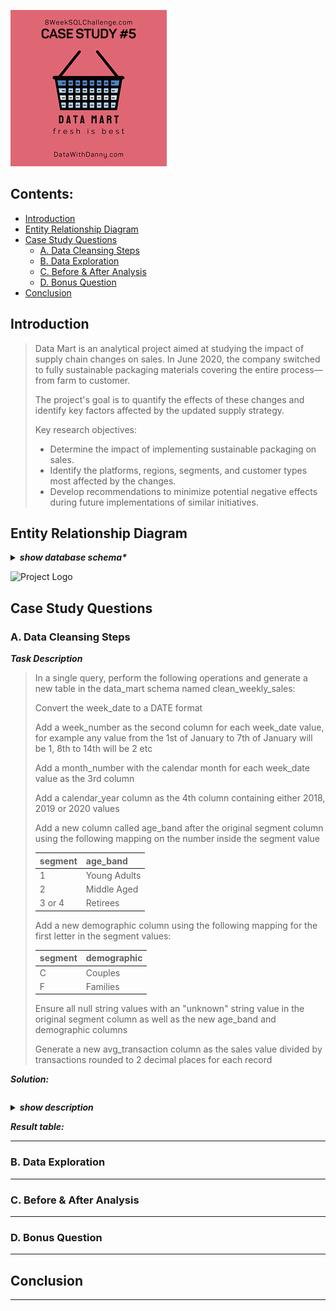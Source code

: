 ![Project Logo](../images/case5_logo.png)

## Contents:
- [Introduction](#introduction)
- [Entity Relationship Diagram](#entity-relationship-diagram)
- [Case Study Questions](#case-study-questions)
  - [A. Data Cleansing Steps](#a-data-cleansing-steps)
  - [B. Data Exploration](#b-data-exploration)
  - [C. Before & After Analysis](#c-before--after-analysis)
  - [D. Bonus Question](#d-bonus-question)
- [Conclusion](#conclusion)

## Introduction
>Data Mart is an analytical project aimed at studying the impact of supply chain changes on sales. In June 2020, the company switched to fully sustainable packaging materials covering the entire process—from farm to customer.
>
>The project's goal is to quantify the effects of these changes and identify key factors affected by the updated supply strategy.
>
>Key research objectives:
>
>- Determine the impact of implementing sustainable packaging on sales.
>- Identify the platforms, regions, segments, and customer types most affected by the changes.
>- Develop recommendations to minimize potential negative effects during future implementations of similar initiatives.

## Entity Relationship Diagram

<details>
  <summary><em><strong>show database schema*</strong></em></summary>

```SQL
CREATE SCHEMA data_mart;
SET search_path = data_mart;


DROP TABLE IF EXISTS data_mart.weekly_sales;
CREATE TABLE data_mart.weekly_sales (
  "week_date" VARCHAR(7),
  "region" VARCHAR(13),
  "platform" VARCHAR(7),
  "segment" VARCHAR(4),
  "customer_type" VARCHAR(8),
  "transactions" INTEGER,
  "sales" INTEGER
);

INSERT INTO data_mart.weekly_sales
  ("week_date", "region", "platform", "segment", "customer_type", "transactions", "sales")
VALUES
  ('31/8/20', 'ASIA', 'Retail', 'C3', 'New', '120631', '3656163'),
  ('31/8/20', 'ASIA', 'Retail', 'F1', 'New', '31574', '996575'),
  ('31/8/20', 'USA', 'Retail', 'null', 'Guest', '529151', '16509610'),
  ('31/8/20', 'EUROPE', 'Retail', 'C1', 'New', '4517', '141942'),
  ('31/8/20', 'AFRICA', 'Retail', 'C2', 'New', '58046', '1758388'),
  ('31/8/20', 'CANADA', 'Shopify', 'F2', 'Existing', '1336', '243878'),
  ('31/8/20', 'AFRICA', 'Shopify', 'F3', 'Existing', '2514', '519502'),
  ('31/8/20', 'ASIA', 'Shopify', 'F1', 'Existing', '2158', '371417'),
  ('31/8/20', 'AFRICA', 'Shopify', 'F2', 'New', '318', '49557'),
  ('31/8/20', 'AFRICA', 'Retail', 'C3', 'New', '111032', '3888162'),
  ...
  ('26/3/18', 'SOUTH AMERICA', 'Shopify', 'F1', 'New', '3', '677'),
  ('26/3/18', 'ASIA', 'Retail', 'F3', 'New', '81842', '2673553'),
  ('26/3/18', 'CANADA', 'Shopify', 'C3', 'New', '48', '7672'),
  ('26/3/18', 'EUROPE', 'Shopify', 'F3', 'New', '2', '300'),
  ('26/3/18', 'USA', 'Retail', 'C3', 'New', '39356', '1617709'),
  ('26/3/18', 'AFRICA', 'Retail', 'C3', 'New', '98342', '3706066'),
  ('26/3/18', 'USA', 'Shopify', 'C4', 'New', '16', '2784'),
  ('26/3/18', 'USA', 'Retail', 'F2', 'New', '25665', '1064172'),
  ('26/3/18', 'EUROPE', 'Retail', 'C4', 'New', '883', '33523'),
  ('26/3/18', 'AFRICA', 'Retail', 'C3', 'Existing', '218516', '12083475');
```

**\*Note**:
1. Primary keys are not explicitly defined in the tables. This might be intentional due to the educational nature of the project:  
  - The data is artificially generated and static, minimizing the risk of integrity violations.  
  - In real-world scenarios, primary keys are essential to enforce data integrity and uniqueness.  

2. Data type inconsistencies are present in inserted values:
  - For example, the week_date column is defined as VARCHAR(7), while storing date-like values.
  - PostgreSQL implicitly converts values when necessary, but this practice is discouraged in production environments.
  - Explicit type casting should be used to ensure data consistency and prevent unexpected errors.

</details>

![Project Logo](../images/case4_diagram.png)


## Case Study Questions
### A. Data Cleansing Steps

***Task Description***
>In a single query, perform the following operations and generate a new table in the data_mart schema named clean_weekly_sales:
>
>Convert the week_date to a DATE format
>
>Add a week_number as the second column for each week_date value, for example any value from the 1st of January to 7th of January will be 1, 8th to 14th will be 2 etc
>
>Add a month_number with the calendar month for each week_date value as the 3rd column
>
>Add a calendar_year column as the 4th column containing either 2018, 2019 or 2020 values
>
>Add a new column called age_band after the original segment column using the following mapping on the number inside the segment value
>
>| segment	| age_band    |
>|:--------|:------------|
>|1        |Young Adults |
>|2        |Middle Aged  |
>|3 or 4   | Retirees    |
>
>Add a new demographic column using the following mapping for the first letter in the segment values:
>
>| segment | demographic |
>|:--------|:------------|
>|C        |Couples      |
>|F	      |Families     |
>
>Ensure all null string values with an "unknown" string value in the original segment column as well as the new age_band and demographic columns
>
>Generate a new avg_transaction column as the sales value divided by transactions rounded to 2 decimal places for each record

***Solution:***
```SQL
```

<details>
  <summary><em><strong>show description</strong></em></summary>
</details>

***Result table:***

---

### B. Data Exploration

---

### C. Before & After Analysis

---

### D. Bonus Question

---

## Conclusion

---